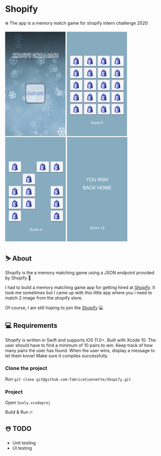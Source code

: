 # Shopify
❄️ The app is a memory match game for shopify intern challenge 2020

![Oops 🧐](./screenshots/gamemenu.png) ![Oops 🧐](./screenshots/shuffle.png) ![Oops 🧐](./screenshots/matches.png) ![Oops 🧐](./screenshots/winscreen.png)

## ⛷ About
Shopify is the a memory matching game using a JSON endpoint provided by Shopify 🌴

I had to build a memory matching game app for getting hired at [Shopify](https://www.shopify.com/). It took me sometimes but I came up with this little app where you i need to match 2 image from the shopify store.

Of course, I am still hoping to join the [Shopify](https://www.shopify.com/) 💻

## 💻 Requirements
Shopify is written in Swift and supports iOS 11.0+. Built with Xcode 10.
The user should have to find a minimum of 10 pairs to win. 
Keep track of how many pairs the user has found.
When the user wins, display a message to let them know!
Make sure it compiles successfully.

### Clone the project

Run `git clone git@github.com:fabricetiennette/Shopify.git`


### Project

Open `Sunly.xcodeproj`

Build & Run 🔥

## ☃️ TODO
 - Unit testing
 - UI testing
